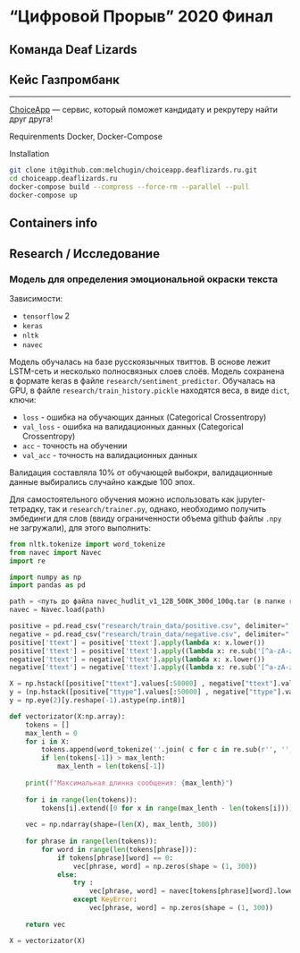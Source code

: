 # “Цифровой Прорыв” 2020 Финал

## Команда Deaf Lizards

## Кейс Газпромбанк

-----
[ChoiceApp](https://choiceapp.deaflizards.ru) — сервис, который поможет кандидату и рекрутеру найти друг друга!

Requirenments
Docker, Docker-Compose

Installation

```sh
git clone it@github.com:melchugin/choiceapp.deaflizards.ru.git
cd choiceapp.deaflizards.ru
docker-compose build --compress --force-rm --parallel --pull
docker-compose up
```

## Containers info


## Research / Исследование

### Модель для определения эмоциональной окраски текста

Зависимости:
* `tensorflow` 2
* `keras`
* `nltk`
* `navec`

Модель обучалась на базе русскоязычных твиттов. В основе лежит LSTM-сеть и несколько полносвязных слоев слоёв. Модель сохранена в формате keras в файле `research/sentiment_predictor`. Обучалась на GPU, в файле `research/train_history.pickle` находятся веса, в виде `dict`, ключи:
* `loss` - ошибка на обучающих данных (Categorical Crossentropy)
* `val_loss` - ошибка на валидационных данных (Categorical Crossentropy)
* `acc` - точность на обучении
* `val_acc` - точность на валидационных данных

Валидация составляла 10% от обучающей выбокри, валидационные данные выбирались случайно каждые 100 эпох.

Для самостоятельного обучения можно использовать как jupyter-тетрадку, так и `research/trainer.py`, однако, необходимо получить эмбединги для слов (ввиду ограниченности объема github файлы `.npy` не загружали), для этого выполнить:

```python
from nltk.tokenize import word_tokenize
from navec import Navec
import re

import numpy as np
import pandas as pd

path = <путь до файла navec_hudlit_v1_12B_500K_300d_100q.tar (в папке research)> 
navec = Navec.load(path)

positive = pd.read_csv("research/train_data/positive.csv", delimiter=";", index_col=False)
negative = pd.read_csv("research/train_data/negative.csv", delimiter=";", index_col=False)
positive['ttext'] = positive['ttext'].apply(lambda x: x.lower())
positive['ttext'] = positive['ttext'].apply((lambda x: re.sub('[^a-zA-z0-9\s]','',x)))
negative['ttext'] = negative['ttext'].apply(lambda x: x.lower())
negative['ttext'] = negative['ttext'].apply((lambda x: re.sub('[^a-zA-z0-9\s]','',x)))

X = np.hstack([positive["ttext"].values[:50000] , negative["ttext"].values[:50000]])
y = (np.hstack([positive["ttype"].values[:50000] , negative["ttype"].values[:50000]]) + 1) / 2
y = np.eye(2)[y.reshape(-1).astype(np.int8)]

def vectorizator(X:np.array):
    tokens = []
    max_lenth = 0
    for i in X:
        tokens.append(word_tokenize(''.join( c for c in re.sub(r'', '', i) if  c not in '.,!()-:?' )))
        if len(tokens[-1]) > max_lenth:
            max_lenth = len(tokens[-1])
    
    print(f"Максимальная длинна сообщения: {max_lenth}")
    
    for i in range(len(tokens)):
        tokens[i].extend([0 for x in range(max_lenth - len(tokens[i]))])
    
    vec = np.ndarray(shape=(len(X), max_lenth, 300))
    
    for phrase in range(len(tokens)):
        for word in range(len(tokens[phrase])):
            if tokens[phrase][word] == 0:
                vec[phrase, word] = np.zeros(shape = (1, 300))
            else:
                try :
                    vec[phrase, word] = navec[tokens[phrase][word].lower()]
                except KeyError:
                    vec[phrase, word] = np.zeros(shape = (1, 300))
    
    return vec

X = vectorizator(X)

```

[Ссылка на датасет]: https://study.mokoron.com/

